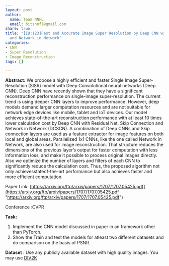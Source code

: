 ```yaml
---
layout: post
author:
  name: Team NNFL
  email: bitsnnfl@gmail.com
share: true
title: "[ID:123]Fast and Accurate Image Super Resolution by Deep CNN with Skip Connection
  and Network in Network"
categories:
- CNN
- Super Resolution
- Image Reconstruction
tags: []

---
```

**Abstract:** We propose a highly efficient and faster Single Image Super-Resolution (SISR) model with Deep Convolutional neural networks (Deep CNN). Deep CNN have recently shown that they have a significant reconstruction performance on single-image super-resolution. The current trend is using deeper CNN layers to improve performance. However, deep models demand larger computation resources and are not suitable for network edge devices like mobile, tablet and IoT devices. Our model achieves state-of-the-art reconstruction performance with at least 10 times lower calculation cost by Deep CNN with Residual Net, Skip Connection and Network in Network (DCSCN). A combination of Deep CNNs and Skip connection layers are used as a feature extractor for image features on both local and global areas. Parallelized 1x1 CNNs, like the one called Network in Network, are also used for image reconstruction. That structure reduces the dimensions of the previous layer’s output for faster computation with less information loss, and make it possible to process original images directly. Also we optimize the number of layers and filters of each CNN to significantly reduce the calculation cost. Thus, the proposed algorithm not only achievesstateof-the-art performance but also achieves faster and more efficient computation.

Paper Link: [https://arxiv.org/ftp/arxiv/papers/1707/1707.05425.pdf](https://arxiv.org/ftp/arxiv/papers/1707/1707.05425.pdf "https://arxiv.org/ftp/arxiv/papers/1707/1707.05425.pdf")

Conference :CVPR

**Task:**

1. Implement the CNN model discussed in paper in an framework other than PyTorch.
2. Show the Train and test the models for atleast two different datasets and do comparison on the basis of PSNR.

**Dataset** : Use any publicly available dataset with high quality images. You may use  [DIV2K](https://data.vision.ee.ethz.ch/cvl/DIV2K/)